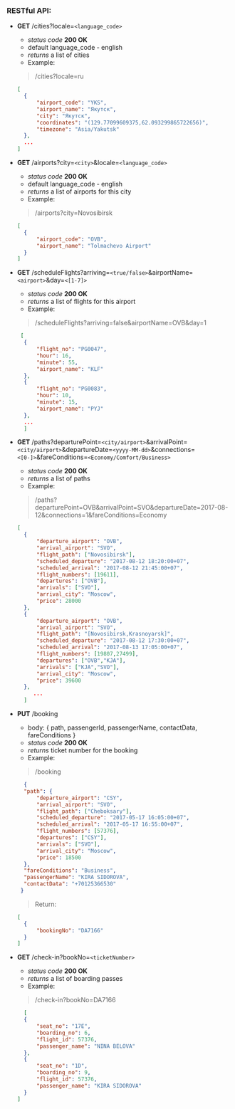 
### RESTful API:

* **GET** /cities?locale=`<language_code>`
  * *status code* **200 OK**
  * default language_code - english
  * *returns* a list of cities
  * Example:

  > /cities?locale=ru

  ```json
  [
    {
        "airport_code": "YKS",
        "airport_name": "Якутск",
        "city": "Якутск",
        "coordinates": "(129.77099609375,62.093299865722656)",
        "timezone": "Asia/Yakutsk"
    },
    ...
  ]
  ```

* **GET** /airports?city=`<city>`&locale=`<language_code>`
  * *status code* **200 OK**
  * default language_code - english
  * *returns* a list of airports for this city
  * Example:

  > /airports?city=Novosibirsk

  ```json
  [
    {
        "airport_code": "OVB",
        "airport_name": "Tolmachevo Airport"
    }
  ]
  ```

* **GET** /scheduleFlights?arriving=`<true/false>`&airportName=`<airport>`&day=`<[1-7]>`
  * *status code* **200 OK**
  * *returns* a list of flights for this airport
  * Example:

  >/scheduleFlights?arriving=false&airportName=OVB&day=1

  ```json
   [
    {
        "flight_no": "PG0047",
        "hour": 16,
        "minute": 55,
        "airport_name": "KLF"
    },
    {
        "flight_no": "PG0083",
        "hour": 10,
        "minute": 15,
        "airport_name": "PYJ"
    },
    ...
    ]
  ```

* **GET** /paths?departurePoint=`<city/airport>`&arrivalPoint=`<city/airport>`&departureDate=`<yyyy-MM-dd>`&connections=`<[0-]>`&fareConditions=`<Economy/Comfort/Business>`
  * *status code* **200 OK**
  * *returns* a list of paths
  * Example:

  > /paths?departurePoint=OVB&arrivalPoint=SVO&departureDate=2017-08-12&connections=1&fareConditions=Economy

  ```json
  [
    {
        "departure_airport": "OVB",
        "arrival_airport": "SVO",
        "flight_path": ["Novosibirsk"],
        "scheduled_departure": "2017-08-12 18:20:00+07",
        "scheduled_arrival": "2017-08-12 21:45:00+07",
        "flight_numbers": [19611],
        "departures": ["OVB"],
        "arrivals": ["SVO"],
        "arrival_city": "Moscow",
        "price": 28000
    },
    {
        "departure_airport": "OVB",
        "arrival_airport": "SVO",
        "flight_path": "[Novosibirsk,Krasnoyarsk]",
        "scheduled_departure": "2017-08-12 17:30:00+07",
        "scheduled_arrival": "2017-08-13 17:05:00+07",
        "flight_numbers": [19807,27499],
        "departures": ["OVB","KJA"],
        "arrivals": ["KJA","SVO"],
        "arrival_city": "Moscow",
        "price": 39600
    },
       ...
    ]
  ```

* **PUT** /booking
  * body: { path, passengerId, passengerName, contactData, fareConditions }
  * *status code* **200 OK**
  * *returns* ticket number for the booking
  * Example:

  > /booking

  ```json
    {
    "path": {
        "departure_airport": "CSY",
        "arrival_airport": "SVO",
        "flight_path": ["Cheboksary"],
        "scheduled_departure": "2017-05-17 16:05:00+07",
        "scheduled_arrival": "2017-05-17 16:55:00+07",
        "flight_numbers": [57376],
        "departures": ["CSY"],
        "arrivals": ["SVO"],
        "arrival_city": "Moscow",
        "price": 18500
    },
    "fareConditions": "Business",
    "passengerName": "KIRA SIDOROVA",
    "contactData": "+70125366530"
   }
  ```

   > Return:

  ```json
  [
    {
        "bookingNo": "DA7166"
    }
  ]

  ```

* **GET** /check-in?bookNo=`<ticketNumber>`
  * *status code* **200 OK**
  * *returns* a list of boarding passes
  * Example:

  >/check-in?bookNo=DA7166

  ```json
    [
    {
        "seat_no": "17E",
        "boarding_no": 6,
        "flight_id": 57376,
        "passenger_name": "NINA BELOVA"
    },
    {
        "seat_no": "1D",
        "boarding_no": 9,
        "flight_id": 57376,
        "passenger_name": "KIRA SIDOROVA"
    }
  ]
  ```
